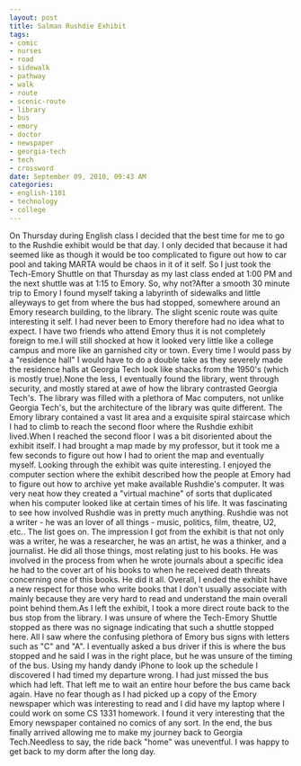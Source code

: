```yaml
--- 
layout: post
title: Salman Rushdie Exhibit
tags: 
- comic
- nurses
- road
- sidewalk
- pathway
- walk
- route
- scenic-route
- library
- bus
- emory
- doctor
- newspaper
- georgia-tech
- tech
- crossword
date: September 09, 2010, 09:43 AM
categories: 
- english-1101
- technology
- college
---
```

On Thursday during English class I decided that the best time for me to go to the Rushdie exhibit would be that day. I only decided that because it had seemed like as though it would be too complicated to figure out how to car pool and taking MARTA would be chaos in it of it self. So I just took the Tech-Emory Shuttle on that Thursday as my last class ended at 1:00 PM and the next shuttle was at 1:15 to Emory. So, why not?After a smooth 30 minute trip to Emory I found myself taking a labyrinth of sidewalks and little alleyways to get from where the bus had stopped, somewhere around an Emory research building, to the library. The slight scenic route was quite interesting it self. I had never been to Emory therefore had no idea what to expect. I have two friends who attend Emory thus it is not completely foreign to me.I will still shocked at how it looked very little like a college campus and more like an garnished city or town. Every time I would pass by a "residence hall" I would have to do a double take as they severely made the residence halls at Georgia Tech look like shacks from the 1950's (which is mostly true).None the less, I eventually found the library, went through security, and mostly stared at awe of how the library contrasted Georgia Tech's. The library was filled with a plethora of Mac computers, not unlike Georgia Tech's, but the architecture of the library was quite different. The Emory library contained a vast lit area and a exquisite spiral staircase which I had to climb to reach the second floor where the Rushdie exhibit lived.When I reached the second floor I was a bit disoriented about the exhibit itself. I had brought a map made by my professor, but it took me a few seconds to figure out how I had to orient the map and eventually myself. Looking through the exhibit was quite interesting. I enjoyed the computer section where the exhibit described how the people at Emory had to figure out how to archive yet make available Rushdie's computer. It was very neat how they created a "virtual machine" of sorts that duplicated when his computer looked like at certain times of his life. It was fascinating to see how involved Rushdie was in pretty much anything. Rushdie was not a writer - he was an lover of all things - music, politics, film, theatre, U2, etc.. The list goes on. The impression I got from the exhibit is that not only was a writer, he was a researcher, he was an artist, he was a thinker, and a journalist. He did all those things, most relating just to his books. He was involved in the process from when he wrote journals about a specific idea he had to the cover art of his books to when he received death threats concerning one of this books. He did it all. Overall, I ended the exhibit have a new respect for those who write books that I don't usually associate with mainly because they are very hard to read and understand the main overall point behind them.As I left the exhibit, I took a more direct route back to the bus stop from the library. I was unsure of where the Tech-Emory Shuttle stopped as there was no signage indicating that such a shuttle stopped here. All I saw where the confusing plethora of Emory bus signs with letters such as "C" and "A". I eventually asked a bus driver if this is where the bus stopped and he said I was in the right place, but he was unsure of the timing of the bus. Using my handy dandy iPhone to look up the schedule I discovered I had timed my departure wrong. I had just missed the bus which had left. That left me to wait an entire hour before the bus came back again. Have no fear though as I had picked up a copy of the Emory newspaper which was interesting to read and I did have my laptop where I could work on some CS 1331 homework. I found it very interesting that the Emory newspaper contained no comics of any sort. In the end, the bus finally arrived allowing me to make my journey back to Georgia Tech.Needless to say, the ride back "home" was uneventful. I was happy to get back to my dorm after the long day.

